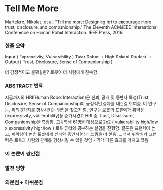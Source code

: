 # Tell Me More

Martelaro, Nikolas, et al. "Tell me more: Designing hri to encourage more trust, disclosure, and companionship." The Eleventh ACM/IEEE International Conference on Human Robot Interaction. IEEE Press, 2016.

### 한줄 요약

Input ( Expressivity, Vulnerability ) Tutor Robot -> High School Student -> Output ( Trust, Disclosure, Sense of Companionship )

더 감정적이고 불확실한? 로봇이 더 사람에게 친숙함

### ABSTRACT 번역

지금까지의 HRI(Human Robot Interaction)은 신뢰, 공개 및 동반자 특성(Trust, Disclosure, Sense of Companionship)이 긍정적인 결과를 내는걸 보여줌. 이 연구는, 위의 3가지를 향상시키는 방법을 찾고자 함. 연구는 로봇의 표현력과 취약성(expressivity, vulnerability)을 증가시켰고 HRI 중 Trust, Disclosure, Companionship을 측정함. 고등학생 61명을 대상으로 2x2 ( vulnerability high/low x expressivity high/low ) 로봇 튜터와 공부하는 실험을 진행함. 결론은 표현력이 높고, 취약성이 높은 로봇에게 신뢰와 동반자?라는 느낌을 더 얻음. 그래서 취약성과 표현력은 로봇과 사람의 관계를 향상시킬 수 있을 것임 - 각각 다른 효과를 가지고 있음 

### 이 논문이 짱인점

### 발전 방향

### 의문점 + 아쉬운점






